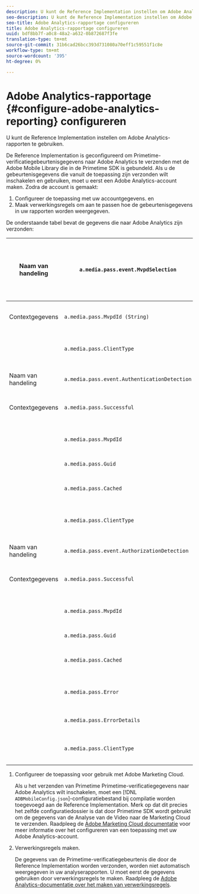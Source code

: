 ```yaml
---
description: U kunt de Reference Implementation instellen om Adobe Analytics-rapporten te gebruiken.
seo-description: U kunt de Reference Implementation instellen om Adobe Analytics-rapporten te gebruiken.
seo-title: Adobe Analytics-rapportage configureren
title: Adobe Analytics-rapportage configureren
uuid: bdf8bb7f-a0c8-48a2-a632-0b872687f3fe
translation-type: tm+mt
source-git-commit: 31b6cad26bcc393d731080a70eff1c59551f1c8e
workflow-type: tm+mt
source-wordcount: '395'
ht-degree: 0%

---
```



# Adobe Analytics-rapportage {#configure-adobe-analytics-reporting} configureren

U kunt de Reference Implementation instellen om Adobe Analytics-rapporten te gebruiken.

De Reference Implementation is geconfigureerd om Primetime-verificatiegebeurtenisgegevens naar Adobe Analytics te verzenden met de Adobe Mobile Library die in de Primetime SDK is gebundeld. Als u de gebeurtenisgegevens die vanuit de toepassing zijn verzonden wilt inschakelen en gebruiken, moet u eerst een Adobe Analytics-account maken. Zodra de account is gemaakt:

1. Configureer de toepassing met uw accountgegevens. en
1. Maak verwerkingsregels om aan te passen hoe de gebeurtenisgegevens in uw rapporten worden weergegeven.

De onderstaande tabel bevat de gegevens die naar Adobe Analytics zijn verzonden:

| Naam van handeling | `a.media.pass.event.MvpdSelection` | De gebruiker selecteerde een Multichannel Video Programming Distiller (MVPD) in een selectiedialoog |
|---|---|---|
| Contextgegevens | `a.media.pass.MvpdId (String)` | De door de gebruiker geselecteerde MVPD |
|  | `a.media.pass.ClientType` | (String) Het clienttype is &quot;flash&quot;, &quot;html5&quot;, &quot;ios&quot; of &quot;android&quot; |
|  |  |  |
| Naam van handeling | `a.media.pass.event.AuthenticationDetection` | Een verificatieworkflow voltooid |
| Contextgegevens | `a.media.pass.Successful` | (Boolean) Of de token-aanvraag succesvol was, true of false |
|  | `a.media.pass.MvpdId` | (Tekenreeks) De door de gebruiker geselecteerde MVPD |
|  | `a.media.pass.Guid` | (Tekenreeks) Een id voor bijhouden |
|  | `a.media.pass.Cached` | (Boolean) Token bevindt zich al in cache, waar of onwaar |
|  | `a.media.pass.ClientType` | (String) Het clienttype is &quot;flash&quot;, &quot;html5&quot;, &quot;ios&quot; of &quot;android&quot; |
|  |  |  |
| Naam van handeling | `a.media.pass.event.AuthorizationDetection` | Een workflow voor autorisatie is voltooid |
| Contextgegevens | `a.media.pass.Successful` | (Boolean) Of de token-aanvraag succesvol was, true of false |
|  | `a.media.pass.MvpdId` | (String) De gebruiker heeft MVPD geselecteerd |
|  | `a.media.pass.Guid` | (Tekenreeks) Een id voor bijhouden |
|  | `a.media.pass.Cached` | (Boolean) Token bevindt zich al in cache, waar of onwaar |
|  | `a.media.pass.Error` | (String) De fout als de autorisatiepoging is mislukt |
|  | `a.media.pass.ErrorDetails` | (String) Meer informatie over fouten |
|  | `a.media.pass.ClientType` | (String) Het clienttype is &quot;flash&quot;, &quot;html5&quot;, &quot;ios&quot; of &quot;android&quot; |

1. Configureer de toepassing voor gebruik met Adobe Marketing Cloud.

   Als u het verzenden van Primetime Primetime-verificatiegegevens naar Adobe Analytics wilt inschakelen, moet een [!DNL `ADBMobileConfig.json`]-configuratiebestand bij compilatie worden toegevoegd aan de Reference Implementation. Merk op dat dit precies het zelfde configuratiedossier is dat door Primetime SDK wordt gebruikt om de gegevens van de Analyse van de Video naar de Marketing Cloud te verzenden. Raadpleeg de [Adobe Marketing Cloud documentatie](https://microsite.omniture.com/t2/help/en_US/reference/) voor meer informatie over het configureren van een toepassing met uw Adobe Analytics-account.
1. Verwerkingsregels maken.

   De gegevens van de Primetime-verificatiegebeurtenis die door de Reference Implementation worden verzonden, worden niet automatisch weergegeven in uw analyserapporten. U moet eerst de gegevens gebruiken door verwerkingsregels te maken. Raadpleeg de [Adobe Analytics-documentatie over het maken van verwerkingsregels](https://microsite.omniture.com/t2/help/en_US/reference/processing_rules.html).
